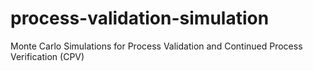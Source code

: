 # process-validation-simulation
Monte Carlo Simulations for Process Validation and Continued Process Verification (CPV)
